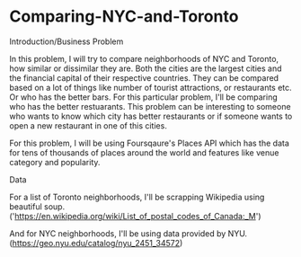 # Comparing-NYC-and-Toronto
Introduction/Business Problem 

In this problem, I will try to compare neighborhoods of NYC and Toronto, how similar or dissimilar they are. Both the cities 
are the largest cities and the financial capital of their respective countries. They can be compared based on a lot of things 
like number of tourist attractions, or restaurants etc. Or who has the better bars. For this particular problem, I'll be comparing who has the better restuarants. This problem can be interesting to someone who wants to know which city has better restaurants or if someone wants to open a new restaurant in one of this cities.       


For this problem, I will be using Foursqaure's Places API which has the data for tens of thousands of places around the world and features like venue category and popularity.


Data 

For a list of Toronto neighborhoods, I'll be scrapping Wikipedia using beautiful soup. ('https://en.wikipedia.org/wiki/List_of_postal_codes_of_Canada:_M')

And for NYC neighborhoods, I'll be using data provided by NYU.
(https://geo.nyu.edu/catalog/nyu_2451_34572)
